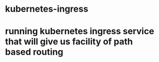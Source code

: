 # kubernetes-ingress
# running kubernetes ingress service that will give us facility of path based routing

